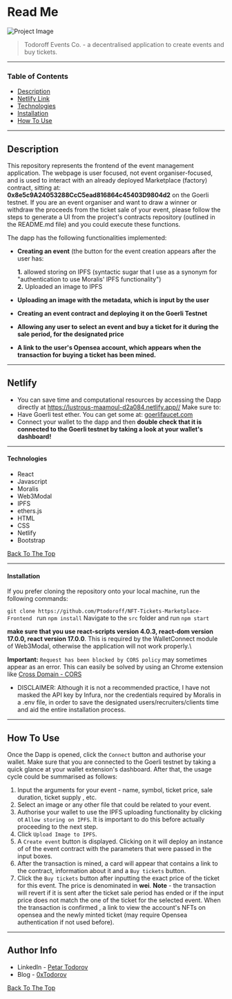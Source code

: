 # Read Me

![Project Image](https://ipfs.moralis.io:2053/ipfs/Qmc8J3Fvje1UCSgNymJW5phnZsPeCSwEXtLomaMY8hS3D9)

> Todoroff Events Co. - a decentralised application to create events and buy tickets.

---

### Table of Contents

- [Description](#description)
- [Netlify Link](#Netlify)
- [Technologies](#technologies)
- [Installation](#installation)
- [How To Use](#how-to-use)

---

## Description

This repository represents the frontend of the event management application. The webpage is user focused, not event organiser-focused, and is used to interact with an already deployed Marketplace (factory) contract, sitting at: **0x8e5c9A24053288CcC5ead816864c45403D9804d2** on the Goerli testnet. If you are an event organiser and want to draw a winner or withdraw the proceeds from the ticket sale of your event, please follow the steps to generate a UI from the project's contracts repository (outlined in the README.md file) and you could execute these functions.

The dapp has the following functionalities implemented:

- **Creating an event** (the button for the event creation appears after the user has:

  **1.** allowed storing on IPFS (syntactic sugar that I use as a synonym for "authentication to use Moralis' IPFS functionality")\
  **2.** Uploaded an image to IPFS

- **Uploading an image with the metadata, which is input by the user**
- **Creating an event contract and deploying it on the Goerli Testnet**
- **Allowing any user to select an event and buy a ticket for it during the sale period, for the designated price**
- **A link to the user's Opensea account, which appears when the transaction for buying a ticket has been mined.**

---

## Netlify

- You can save time and computational resources by accessing the Dapp directly at https://lustrous-maamoul-d2a084.netlify.app// Make sure to:
- Have Goerli test ether. You can get some at: [goerlifaucet.com](https://goerlifaucet.com/)
- Connect your wallet to the dapp and then **double check that it is connected to the Goerli testnet by taking a look at your wallet's dashboard!**

---

#### Technologies

- React
- Javascript
- Moralis
- Web3Modal
- IPFS
- ethers.js
- HTML
- CSS
- Netlify
- Bootstrap

[Back To The Top](#read-me)

---

#### Installation

If you prefer cloning the repository onto your local machine, run the following commands:

`git clone https://github.com/Ptodoroff/NFT-Tickets-Marketplace-Frontend `
run `npm install`
Navigate to the `src` folder and run `npm start`

**make sure that you use react-scripts version 4.0.3, react-dom version 17.0.0, react version 17.0.0**. This is required by the WalletConnect module of Web3Modal, otherwise the application will not work properly.\

**Important:** `Request has been blocked by CORS policy` may sometimes appear as an error. This can easily be solved by using an Chrome extension like
[Cross Domain - CORS](https://chrome.google.com/webstore/detail/cross-domain-cors/mjhpgnbimicffchbodmgfnemoghjakai)

- DISCLAIMER: Although it is not a recommended practice, I have not masked the API key by Infura, nor the credentials required by Moralis in a .env file, in order to save the designated users/recruiters/clients time and aid the entire installation process.

---

## How To Use

Once the Dapp is opened, click the `Connect` button and authorise your wallet. Make sure that you are connected to the Goerli testnet by taking a quick glance at your wallet extension's dashboard. After that, the usage cycle could be summarised as follows:

1. Input the arguments for your event - name, symbol, ticket price, sale duration, ticket supply , etc.
2. Select an image or any other file that could be related to your event.
3. Authorise your wallet to use the IPFS uploading functionality by clicking ot `Allow storing on IPFS`. It is important to do this before actually proceeding to the next step.
4. Click `Upload Image to IPFS`.
5. A `Create event` button is displayed. Clicking on it will deploy an instance of of the event contract with the parameters that were passed in the input boxes.
6. After the transaction is mined, a card will appear that contains a link to the contract, information about it and a `Buy tickets` button.
7. Click the `Buy tickets` button after inputting the exact price of the ticket for this event. The price is denominated in **wei**.
   **Note** - the transaction will revert if it is sent after the ticket sale period has ended or if the input price does not match the one of the ticket for the selected event. When the transaction is confirmed , a link to view the account's NFTs on opensea and the newly minted ticket (may require Opensea authentication if not used before).

---

## Author Info

- LinkedIn - [Petar Todorov](https://www.linkedin.com/in/petargtodorov/)
- Blog - [0xTodorov](https://0xtodorov.hashnode.dev/)

[Back To The Top](#read-me-template)
